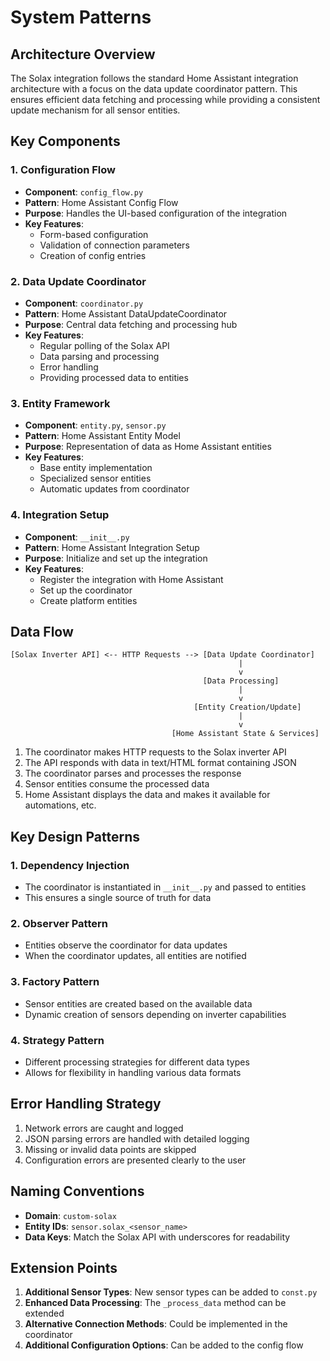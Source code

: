 # System Patterns

## Architecture Overview
The Solax integration follows the standard Home Assistant integration architecture with a focus on the data update coordinator pattern. This ensures efficient data fetching and processing while providing a consistent update mechanism for all sensor entities.

## Key Components

### 1. Configuration Flow
- **Component**: `config_flow.py`
- **Pattern**: Home Assistant Config Flow
- **Purpose**: Handles the UI-based configuration of the integration
- **Key Features**:
  - Form-based configuration
  - Validation of connection parameters
  - Creation of config entries

### 2. Data Update Coordinator
- **Component**: `coordinator.py`
- **Pattern**: Home Assistant DataUpdateCoordinator
- **Purpose**: Central data fetching and processing hub
- **Key Features**:
  - Regular polling of the Solax API
  - Data parsing and processing
  - Error handling
  - Providing processed data to entities

### 3. Entity Framework
- **Component**: `entity.py`, `sensor.py`
- **Pattern**: Home Assistant Entity Model
- **Purpose**: Representation of data as Home Assistant entities
- **Key Features**:
  - Base entity implementation
  - Specialized sensor entities
  - Automatic updates from coordinator

### 4. Integration Setup
- **Component**: `__init__.py`
- **Pattern**: Home Assistant Integration Setup
- **Purpose**: Initialize and set up the integration
- **Key Features**:
  - Register the integration with Home Assistant
  - Set up the coordinator
  - Create platform entities

## Data Flow

```
[Solax Inverter API] <-- HTTP Requests --> [Data Update Coordinator]
                                                   |
                                                   v
                                           [Data Processing]
                                                   |
                                                   v
                                         [Entity Creation/Update]
                                                   |
                                                   v
                                    [Home Assistant State & Services]
```

1. The coordinator makes HTTP requests to the Solax inverter API
2. The API responds with data in text/HTML format containing JSON
3. The coordinator parses and processes the response
4. Sensor entities consume the processed data
5. Home Assistant displays the data and makes it available for automations, etc.

## Key Design Patterns

### 1. Dependency Injection
- The coordinator is instantiated in `__init__.py` and passed to entities
- This ensures a single source of truth for data

### 2. Observer Pattern
- Entities observe the coordinator for data updates
- When the coordinator updates, all entities are notified

### 3. Factory Pattern
- Sensor entities are created based on the available data
- Dynamic creation of sensors depending on inverter capabilities

### 4. Strategy Pattern
- Different processing strategies for different data types
- Allows for flexibility in handling various data formats

## Error Handling Strategy
1. Network errors are caught and logged
2. JSON parsing errors are handled with detailed logging
3. Missing or invalid data points are skipped
4. Configuration errors are presented clearly to the user

## Naming Conventions
- **Domain**: `custom-solax`
- **Entity IDs**: `sensor.solax_<sensor_name>`
- **Data Keys**: Match the Solax API with underscores for readability

## Extension Points
1. **Additional Sensor Types**: New sensor types can be added to `const.py`
2. **Enhanced Data Processing**: The `_process_data` method can be extended
3. **Alternative Connection Methods**: Could be implemented in the coordinator
4. **Additional Configuration Options**: Can be added to the config flow 
